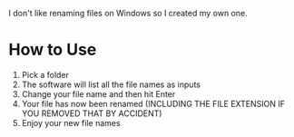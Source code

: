 I don't like renaming files on Windows so I created my own one.

# How to Use
1. Pick a folder
2. The software will list all the file names as inputs
3. Change your file name and then hit Enter
4. Your file has now been renamed (INCLUDING THE FILE EXTENSION IF YOU REMOVED THAT BY ACCIDENT)
5. Enjoy your new file names